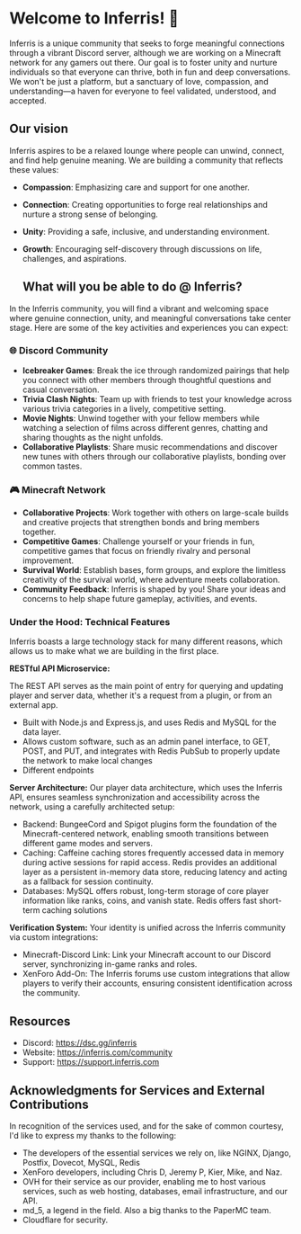 # Welcome to Inferris! 🌟

Inferris is a unique community that seeks to forge meaningful connections through a vibrant Discord server, although we are working on a Minecraft network for any gamers out there. Our goal is to foster unity and nurture individuals so that everyone can thrive, both in fun and deep conversations. We won't be just a platform, but a sanctuary of love, compassion, and understanding—a haven for everyone to feel validated, understood, and accepted.

## Our vision
Inferris aspires to be a relaxed lounge where people can unwind, connect, and find help genuine meaning. We are building a community that reflects these values:

- **Compassion**: Emphasizing care and support for one another.
- **Connection**: Creating opportunities to forge real relationships and nurture a strong sense of belonging.
- **Unity**: Providing a safe, inclusive, and understanding environment.
- **Growth**: Encouraging self-discovery through discussions on life, challenges, and aspirations.

  ## What will you be able to do @ Inferris?
In the Inferris community, you will find a vibrant and welcoming space where genuine connection, unity, and meaningful conversations take center stage. Here are some of the key activities and experiences you can expect:

### 🌐 Discord Community
- **Icebreaker Games**: Break the ice through randomized pairings that help you connect with other members through thoughtful questions and casual conversation.
- **Trivia Clash Nights**: Team up with friends to test your knowledge across various trivia categories in a lively, competitive setting.
- **Movie Nights**: Unwind together with your fellow members while watching a selection of films across different genres, chatting and sharing thoughts as the night unfolds.
- **Collaborative Playlists**: Share music recommendations and discover new tunes with others through our collaborative playlists, bonding over common tastes.

### 🎮 Minecraft Network
- **Collaborative Projects**: Work together with others on large-scale builds and creative projects that strengthen bonds and bring members together.
- **Competitive Games**: Challenge yourself or your friends in fun, competitive games that focus on friendly rivalry and personal improvement.
- **Survival World**: Establish bases, form groups, and explore the limitless creativity of the survival world, where adventure meets collaboration.
- **Community Feedback**: Inferris is shaped by you! Share your ideas and concerns to help shape future gameplay, activities, and events.

### Under the Hood: Technical Features
Inferris boasts a large technology stack for many different reasons, which allows us to make what we are building in the first place.

**RESTful API Microservice:**

The REST API serves as the main point of entry for querying and updating player and server data, whether it's a request from a plugin, or from an external app.
- Built with Node.js and Express.js, and uses Redis and MySQL for the data layer.
- Allows custom software, such as an admin panel interface, to GET, POST, and PUT, and integrates with Redis PubSub to properly update the network to make local changes 
- Different endpoints

**Server Architecture:**
Our player data architecture, which uses the Inferris API, ensures seamless synchronization and accessibility across the network, using a carefully architected setup:
- Backend: BungeeCord and Spigot plugins form the foundation of the Minecraft-centered network, enabling smooth transitions between different game modes and servers.
- Caching: Caffeine caching stores frequently accessed data in memory during active sessions for rapid access. Redis provides an additional layer as a persistent in-memory data store, reducing latency and acting as a fallback for session continuity.
- Databases: MySQL offers robust, long-term storage of core player information like ranks, coins, and vanish state. Redis offers fast short-term caching solutions

**Verification System:**
Your identity is unified across the Inferris community via custom integrations:
- Minecraft-Discord Link: Link your Minecraft account to our Discord server, synchronizing in-game ranks and roles.
- XenForo Add-On: The Inferris forums use custom integrations that allow players to verify their accounts, ensuring consistent identification across the community.

## Resources
* Discord: https://dsc.gg/inferris
* Website: https://inferris.com/community
* Support: https://support.inferris.com

## Acknowledgments for Services and External Contributions
In recognition of the services used, and for the sake of common courtesy, I'd like to express my thanks to the following:

- The developers of the essential services we rely on, like NGINX, Django, Postfix, Dovecot, MySQL, Redis
- XenForo developers, including Chris D, Jeremy P, Kier, Mike, and Naz.
- OVH for their service as our provider, enabling me to host various services, such as web hosting, databases, email infrastructure, and our API.
- md_5, a legend in the field. Also a big thanks to the PaperMC team.
- Cloudflare for security.
<!--

**Here are some ideas to get you started:**

🙋‍♀️ A short introduction - what is your organization all about?
🌈 Contribution guidelines - how can the community get involved?
👩‍💻 Useful resources - where can the community find your docs? Is there anything else the community should know?
🍿 Fun facts - what does your team eat for breakfast?
🧙 Remember, you can do mighty things with the power of [Markdown](https://docs.github.com/github/writing-on-github/getting-started-with-writing-and-formatting-on-github/basic-writing-and-formatting-syntax)
-->
